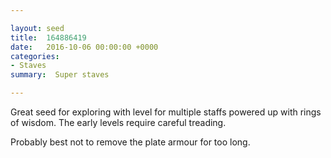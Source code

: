 ```yaml
---

layout: seed
title:  164886419
date:   2016-10-06 00:00:00 +0000
categories:
- Staves
summary:  Super staves

---
```


Great seed for exploring with level for multiple staffs powered up with rings of wisdom. The early levels require careful treading.

Probably best not to remove the plate armour for too long.